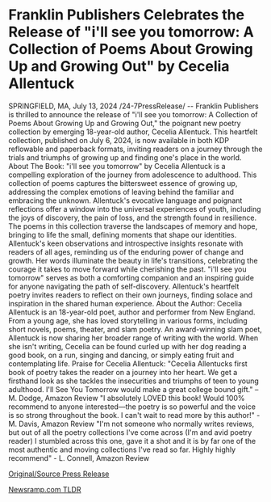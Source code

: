 # Franklin Publishers Celebrates the Release of "i'll see you tomorrow: A Collection of Poems About Growing Up and Growing Out" by Cecelia Allentuck

SPRINGFIELD, MA, July 13, 2024 /24-7PressRelease/ -- Franklin Publishers is thrilled to announce the release of "i'll see you tomorrow: A Collection of Poems About Growing Up and Growing Out," the poignant new poetry collection by emerging 18-year-old author, Cecelia Allentuck. This heartfelt collection, published on July 6, 2024, is now available in both KDP reflowable and paperback formats, inviting readers on a journey through the trials and triumphs of growing up and finding one's place in the world.  About The Book: "i'll see you tomorrow" by Cecelia Allentuck is a compelling exploration of the journey from adolescence to adulthood. This collection of poems captures the bittersweet essence of growing up, addressing the complex emotions of leaving behind the familiar and embracing the unknown. Allentuck's evocative language and poignant reflections offer a window into the universal experiences of youth, including the joys of discovery, the pain of loss, and the strength found in resilience.  The poems in this collection traverse the landscapes of memory and hope, bringing to life the small, defining moments that shape our identities. Allentuck's keen observations and introspective insights resonate with readers of all ages, reminding us of the enduring power of change and growth. Her words illuminate the beauty in life's transitions, celebrating the courage it takes to move forward while cherishing the past.  "i'll see you tomorrow" serves as both a comforting companion and an inspiring guide for anyone navigating the path of self-discovery. Allentuck's heartfelt poetry invites readers to reflect on their own journeys, finding solace and inspiration in the shared human experience.  About the Author: Cecelia Allentuck is an 18-year-old poet, author and performer from New England. From a young age, she has loved storytelling in various forms, including short novels, poems, theater, and slam poetry. An award-winning slam poet, Allentuck is now sharing her broader range of writing with the world. When she isn't writing, Cecelia can be found curled up with her dog reading a good book, on a run, singing and dancing, or simply eating fruit and contemplating life.  Praise for Cecelia Allentuck: "Cecelia Allentucks first book of poetry takes the reader on a journey into her heart. We get a firsthand look as she tackles the insecurities and triumphs of teen to young adulthood. I'll See You Tomorrow would make a great college bound gift."  – M. Dodge, Amazon Review  "I absolutely LOVED this book! Would 100% recommend to anyone interested—the poetry is so powerful and the voice is so strong throughout the book. I can't wait to read more by this author!" - M. Davis, Amazon Review  "I'm not someone who normally writes reviews, but out of all the poetry collections I've come across (I'm and avid poetry reader) I stumbled across this one, gave it a shot and it is by far one of the most authentic and moving collections I've read so far. Highly highly recommend" - L. Connell, Amazon Review 

[Original/Source Press Release](https://www.24-7pressrelease.com/press-release/512515/franklin-publishers-celebrates-the-release-of-ill-see-you-tomorrow-a-collection-of-poems-about-growing-up-and-growing-out-by-cecelia-allentuck) 

[Newsramp.com TLDR](https://newsramp.com/None) 